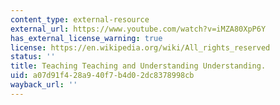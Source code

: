 ```yaml
---
content_type: external-resource
external_url: https://www.youtube.com/watch?v=iMZA80XpP6Y
has_external_license_warning: true
license: https://en.wikipedia.org/wiki/All_rights_reserved
status: ''
title: Teaching Teaching and Understanding Understanding.
uid: a07d91f4-28a9-40f7-b4d0-2dc8378998cb
wayback_url: ''
---
```

